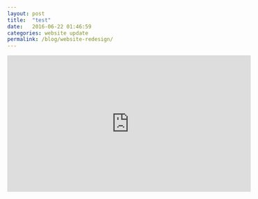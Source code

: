 ```yaml
---
layout: post
title:  "test"
date:   2016-06-22 01:46:59
categories: website update
permalink: /blog/website-redesign/
---
```

<iframe width="560" height="315" src="https://www.youtube.com/embed/2wNNTAnVueQ" start="404" end="519" frameborder="0" allowfullscreen></iframe>
